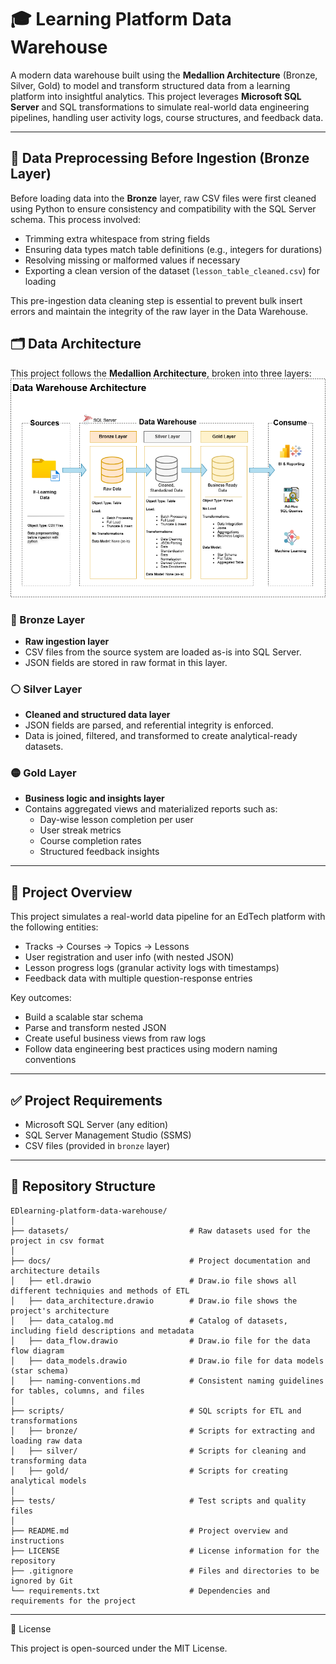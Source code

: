 # 🎓 Learning Platform Data Warehouse

A modern data warehouse built using the **Medallion Architecture** (Bronze, Silver, Gold) to model and transform structured data from a learning platform into insightful analytics. This project leverages **Microsoft SQL Server** and SQL transformations to simulate real-world data engineering pipelines, handling user activity logs, course structures, and feedback data.

---
## 🧹 Data Preprocessing Before Ingestion (Bronze Layer)

Before loading data into the **Bronze** layer, raw CSV files were first cleaned using Python to ensure consistency and compatibility with the SQL Server schema. This process involved:

- Trimming extra whitespace from string fields  
- Ensuring data types match table definitions (e.g., integers for durations)  
- Resolving missing or malformed values if necessary  
- Exporting a clean version of the dataset (`lesson_table_cleaned.csv`) for loading  

This pre-ingestion data cleaning step is essential to prevent bulk insert errors and maintain the integrity of the raw layer in the Data Warehouse.

## 🗂️ Data Architecture

This project follows the **Medallion Architecture**, broken into three layers:
![Data Warehouse Architecture](./docs/EdTech_company_DataWarehouse_Architecture.png)

### 🔸 Bronze Layer
- **Raw ingestion layer**  
- CSV files from the source system are loaded as-is into SQL Server.
- JSON fields are stored in raw format in this layer.

### ⚪ Silver Layer
- **Cleaned and structured data layer**  
- JSON fields are parsed, and referential integrity is enforced.
- Data is joined, filtered, and transformed to create analytical-ready datasets.

### 🟡 Gold Layer
- **Business logic and insights layer**  
- Contains aggregated views and materialized reports such as:
  - Day-wise lesson completion per user
  - User streak metrics
  - Course completion rates
  - Structured feedback insights

---

## 📌 Project Overview

This project simulates a real-world data pipeline for an EdTech platform with the following entities:

- Tracks → Courses → Topics → Lessons  
- User registration and user info (with nested JSON)
- Lesson progress logs (granular activity logs with timestamps)
- Feedback data with multiple question-response entries

Key outcomes:
- Build a scalable star schema
- Parse and transform nested JSON
- Create useful business views from raw logs
- Follow data engineering best practices using modern naming conventions

---

## ✅ Project Requirements

- Microsoft SQL Server (any edition)
- SQL Server Management Studio (SSMS)
- CSV files (provided in `bronze` layer)

---

## 📁 Repository Structure
```
EDlearning-platform-data-warehouse/
│
├── datasets/                           # Raw datasets used for the project in csv format
│
├── docs/                               # Project documentation and architecture details
│   ├── etl.drawio                      # Draw.io file shows all different techniquies and methods of ETL
│   ├── data_architecture.drawio        # Draw.io file shows the project's architecture
│   ├── data_catalog.md                 # Catalog of datasets, including field descriptions and metadata
│   ├── data_flow.drawio                # Draw.io file for the data flow diagram
│   ├── data_models.drawio              # Draw.io file for data models (star schema)
│   ├── naming-conventions.md           # Consistent naming guidelines for tables, columns, and files
│
├── scripts/                            # SQL scripts for ETL and transformations
│   ├── bronze/                         # Scripts for extracting and loading raw data
│   ├── silver/                         # Scripts for cleaning and transforming data
│   ├── gold/                           # Scripts for creating analytical models
│
├── tests/                              # Test scripts and quality files
│
├── README.md                           # Project overview and instructions
├── LICENSE                             # License information for the repository
├── .gitignore                          # Files and directories to be ignored by Git
└── requirements.txt                    # Dependencies and requirements for the project
```
---

📖 License

This project is open-sourced under the MIT License.
